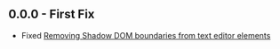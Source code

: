 ## 0.0.0 - First Fix

- Fixed
[Removing Shadow DOM boundaries from text editor elements](http://blog.atom.io/2016/11/14/removing-shadow-dom-boundary-from-text-editor-elements.html)
